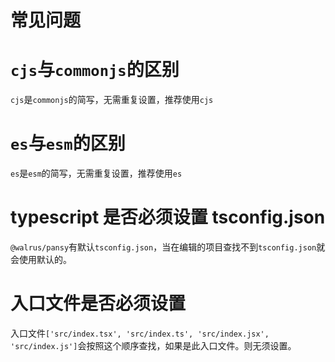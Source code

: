 # 常见问题

# `cjs`与`commonjs`的区别

`cjs`是`commonjs`的简写，无需重复设置，推荐使用`cjs`

# `es`与`esm`的区别

`es`是`esm`的简写，无需重复设置，推荐使用`es`

# typescript 是否必须设置 tsconfig.json

`@walrus/pansy`有默认`tsconfig.json`，当在编辑的项目查找不到`tsconfig.json`就会使用默认的。

# 入口文件是否必须设置

入口文件`['src/index.tsx', 'src/index.ts', 'src/index.jsx', 'src/index.js']`会按照这个顺序查找，如果是此入口文件。则无须设置。
